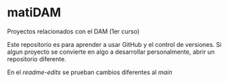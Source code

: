 # matiDAM
Proyectos relacionados con el DAM (1er curso)

Este repositorio es para aprender a usar GitHub y el control de versiones.
Si algun proyecto se convierte en algo a desarrollar personalmente, abrir un repositorio diferente.

En el _readme-edits_ se prueban cambios diferentes al _main_
